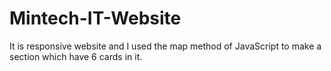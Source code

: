 # Mintech-IT-Website
It is responsive website and I used the map method of JavaScript to make a section which have 6 cards in it.
